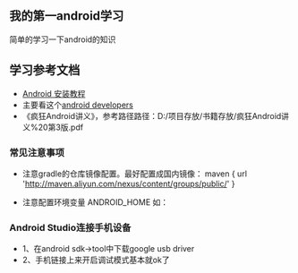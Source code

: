 ## 我的第一android学习 
简单的学习一下android的知识

## 学习参考文档
- [Android 安装教程](https://developer.android.google.cn/studio/install?hl=zh-cn)
- 主要看这个[android developers](https://developer.android.google.cn/guide/)
- 《疯狂Android讲义》，参考路径路径：D:/项目存放/书籍存放/疯狂Android讲义%20第3版.pdf

### 常见注意事项
- 注意gradle的仓库镜像配置。最好配置成国内镜像：
maven { url 'http://maven.aliyun.com/nexus/content/groups/public/' }

- 注意配置环境变量 ANDROID_HOME 如：

###  Android Studio连接手机设备
- 1、在android sdk->tool中下载google usb driver
- 2、手机链接上来开启调试模式基本就ok了


